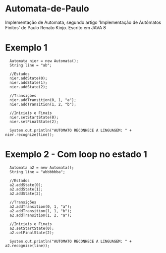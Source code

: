 # Automata-de-Paulo
Implementação de Automata, segundo artigo 'Implementação de Autômatos Finitos' de Paulo Renato Kinjo.
Escrito em JAVA 8

# Exemplo 1
```
  Automata nier = new Automata();
  String line = "ab";
  
  //Estados
  nier.addState(0);
  nier.addState(1);
  nier.addState(2);
  
  //Transições
  nier.addTransition(0, 1, "a");
  nier.addTransition(1, 2, "b");
  
  //Iniciais e Finais
  nier.setStartState(0);
  nier.setFinalState(2);
  
  System.out.println("AUTOMATO RECONHECE A LINGUAGEM: " + nier.recognize(line));
```

# Exemplo 2 - Com loop no estado 1
```
  Automata a2 = new Automata();
  String line = "abbbbbba";

  //Estados
  a2.addState(0);
  a2.addState(1);
  a2.addState(2);

  //Transições
  a2.addTransition(0, 1, "a");
  a2.addTransition(1, 1, "b");
  a2.addTransition(1, 2, "a");

  //Iniciais e Finais
  a2.setStartState(0);
  a2.setFinalState(2);

  System.out.println("AUTOMATO RECONHECE A LINGUAGEM: " + a2.recognize(line));
```
